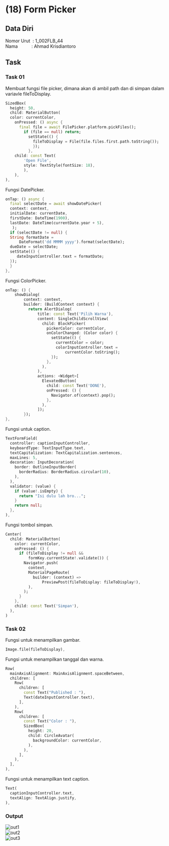 # (18) Form Picker 

## Data Diri
Nomor Urut &nbsp;: 1_002FLB_44 <br>
Nama &emsp;&emsp;&ensp;&nbsp;: Ahmad Krisdiantoro

## Task 

### Task 01

Membuat fungsi file picker, dimana akan di ambil path dan di simpan dalam variavle fileToDisplay.
```dart
SizedBox(
  height: 50,
  child: MaterialButton(
  color: currentColor,
    onPressed: () async {
      final file = await FilePicker.platform.pickFiles();
        if (file == null) return;
          setState(() {
            fileToDisplay = File(file.files.first.path.toString());
            });
          },
    child: const Text(
        'Open File',
        style: TextStyle(fontSize: 18),
        ),
    ),
),
```
Fungsi DatePicker.
```dart
onTap: () async {
  final selectDate = await showDatePicker(
  context: context,
  initialDate: currentDate,
  firstDate: DateTime(1900),
  lastDate: DateTime(currentDate.year + 5),
   );
  if (selectDate != null) {
  String formatDate =
      DateFormat('dd MMMM yyyy').format(selectDate);
  dueDate = selectDate;
  setState(() {
     dateInputController.text = formatDate;
  });
  }
},
```
Fungsi ColorPicker.
```dart
onTap: () {
    showDialog(
        context: context,
        builder: (BuildContext context) {
          return AlertDialog(
              title: const Text('Pilih Warna'),
              content: SingleChildScrollView(
                child: BlockPicker(
                  pickerColor: currentColor,
                  onColorChanged: (Color color) {
                    setState(() {
                      currentColor = color;
                      colorInputController.text =
                          currentColor.toString();
                    });
                  },
                ),
              ),
              actions: <Widget>[
                ElevatedButton(
                  child: const Text('DONE'),
                  onPressed: () {
                    Navigator.of(context).pop();
                  },
                ),
              ]);
        });
},
```
Fungsi untuk caption.
```dart 
TextFormField(
  controller: captionInputController,
  keyboardType: TextInputType.text,
  textCapitalization: TextCapitalization.sentences,
  maxLines: 5,
  decoration: InputDecoration(
    border: OutlineInputBorder(
      borderRadius: BorderRadius.circular(10),
    ),
  ),
  validator: (value) {
    if (value!.isEmpty) {
      return "Isi dulu lah bro...";
    }
    return null;
  },
),
```
Fungsi tombol simpan.
```dart
Center(
  child: MaterialButton(
    color: currentColor,
    onPressed: () {
      if (fileToDisplay != null &&
          formKey.currentState!.validate()) {
        Navigator.push(
          context,
          MaterialPageRoute(
            builder: (context) =>
                PreviewPost(fileToDisplay: fileToDisplay!),
          ),
        );
      }
    },
    child: const Text('Simpan'),
  ),
)
```
### Task 02 
Fungsi untuk menampilkan gambar.
```dart
Image.file(fileToDisplay),
```
Fungsi untuk menampilkan tanggal dan warna.
```dart
Row(
  mainAxisAlignment: MainAxisAlignment.spaceBetween,
  children: [
    Row(
      children: [
        const Text("Published : "),
        Text(dateInputController.text),
      ],
    ),
    Row(
      children: [
        const Text("Color : "),
        SizedBox(
          height: 20,
          child: CircleAvatar(
            backgroundColor: currentColor,
          ),
        ),
      ],
    ),
  ],
),
```
Fungsi untuk menampilkan text caption.
```dart
Text(
  captionInputController.text,
  textAlign: TextAlign.justify,
),
```

### Output
![out1](/18_Form%20Picker/screenshots/out1.png)<br>
![out2](/18_Form%20Picker/screenshots/out2.png)<br>
![out3](/18_Form%20Picker/screenshots/out3.png)<br>
